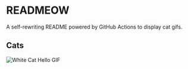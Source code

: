 # READMEOW

A self-rewriting README powered by GitHub Actions to display cat gifs.

## Cats

![White Cat Hello GIF](https://media1.giphy.com/media/v1.Y2lkPTlhY2QwMmRhbmgxaGxmYWxxeWRmcHZyZGlhOXd0dXZqY2o2aXFheHYxejFiaG4zcyZlcD12MV9naWZzX3NlYXJjaCZjdD1n/vFKqnCdLPNOKc/200.gif)
